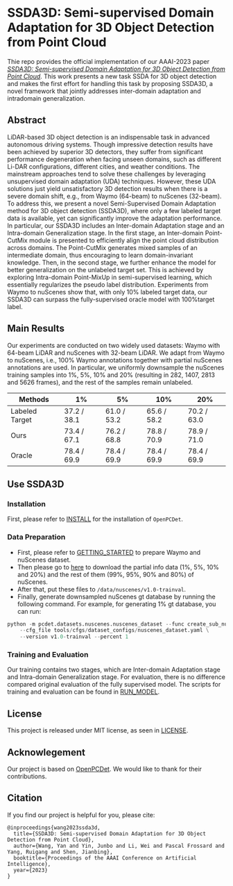 # **SSDA3D: Semi-supervised Domain Adaptation for 3D Object Detection from Point Cloud**
Thie repo provides the official implementation of our AAAI-2023 paper [*SSDA3D: Semi-supervised Domain Adaptation for 3D Object Detection from Point Cloud*](https://arxiv.org/pdf/2212.02845.pdf). This work presents a new task SSDA for 3D object detection and makes the first effort for handling this task by proposing SSDA3D, a novel framework that jointly addresses inter-domain adaptation and intradomain generalization.

## **Abstract**

LiDAR-based 3D object detection is an indispensable task in advanced autonomous driving systems. Though impressive detection results have been achieved by superior 3D detectors, they suffer from significant performance degeneration when facing unseen domains, such as different Li-DAR configurations, different cities, and weather conditions. The mainstream approaches tend to solve these challenges by leveraging unsupervised domain adaptation (UDA) techniques. However, these UDA solutions just yield unsatisfactory 3D detection results when there is a severe domain shift, e.g., from Waymo (64-beam) to nuScenes (32-beam). To address this, we present a novel Semi-Supervised Domain Adaptation method for 3D object detection (SSDA3D), where
only a few labeled target data is available, yet can significantly improve the adaptation performance. In particular, our SSDA3D includes an Inter-domain Adaptation stage and an Intra-domain Generalization stage. In the first stage, an Inter-domain Point-CutMix module is presented to efficiently align the point cloud distribution across domains. The Point-CutMix generates mixed samples of an intermediate domain, thus encouraging to learn domain-invariant knowledge. Then, in the second stage, we further enhance the model for better generalization on the unlabeled target set. This is achieved by exploring Intra-domain Point-MixUp in semi-supervised learning, which essentially regularizes the pseudo label distribution. Experiments from Waymo to nuScenes show that, with only 10% labeled target data, our SSDA3D can surpass the fully-supervised oracle model with 100%target label. 


## **Main Results**

Our experiments are conducted on two widely used datasets: Waymo with 64-beam LiDAR and nuScenes with 32-beam LiDAR. We adapt from Waymo to nuScenes, i.e., 100% Waymo annotations together with partial nuScenes annotations are used. In particular, we uniformly downsample the nuScenes training samples into 1%, 5%, 10% and 20% (resulting in 282, 1407, 2813 and 5626 frames), and the rest of the samples remain unlabeled.

| Methods | 1% | 5% | 10% | 20% | 
| ------- | -- | -- | --- | --- |
| Labeled Target | 37.2 / 38.1 | 61.0 / 53.2 | 65.6 / 58.2 | 70.2 / 63.0 | 
| Ours    | 73.4 / 67.1 | 76.2 / 68.8 | 78.8 / 70.9 | 78.9 / 71.0 |
| Oracle  | 78.4 / 69.9 | 78.4 / 69.9 | 78.4 / 69.9 | 78.4 / 69.9 |

## **Use SSDA3D**

### **Installation**
First, please refer to [INSTALL](docs/INSTALL.md) for the installation of `OpenPCDet`.

### **Data Preparation**

* First, please refer to [GETTING_STARTED](docs/GETTING_STARTED.md) to prepare Waymo and nuScenes dataset.
* Then please go to [here](https://drive.google.com/drive/folders/1NBU-PUwJ5seuAy83gLyRzCSBEVU1NQPf?usp=share_link) to download the partial info data (1%, 5%, 10% and 20%) and the rest of them (99%, 95%, 90% and 80%) of nuScenes. 
* After that, put these files to `/data/nuscenes/v1.0-trainval`.
* Finally, generate downsampled nuScenes gt database by running the following command. For example, for generating 1% gt database, you can run:
```python
python -m pcdet.datasets.nuscenes.nuscenes_dataset --func create_sub_nuscenes_gt_database \
    --cfg_file tools/cfgs/dataset_configs/nuscenes_dataset.yaml \
    --version v1.0-trainval --percent 1
```

### **Training and Evaluation**

Our training contains two stages, which are Inter-domain Adaptation stage and Intra-domain Generalization stage. For evaluation, there is no difference compared original evaluation of the fully supervised model. The scripts for training and evaluation can be found in [RUN_MODEL](docs/RUN_MODEL.md).

## **License**

This project is released under MIT license, as seen in [LICENSE](LICENSE).

## **Acknowlegement**
Our project is based on [OpenPCDet](https://github.com/open-mmlab/OpenPCDet). We would like to thank for their contributions.


## **Citation**

If you find our project is helpful for you, please cite:


    @inproceedings{wang2023ssda3d,
      title={SSDA3D: Semi-supervised Domain Adaptation for 3D Object Detection from Point Cloud},
      author={Wang, Yan and Yin, Junbo and Li, Wei and Pascal Frossard and Yang, Ruigang and Shen, Jianbing},
      booktitle={Proceedings of the AAAI Conference on Artificial Intelligence},
      year={2023}
    }